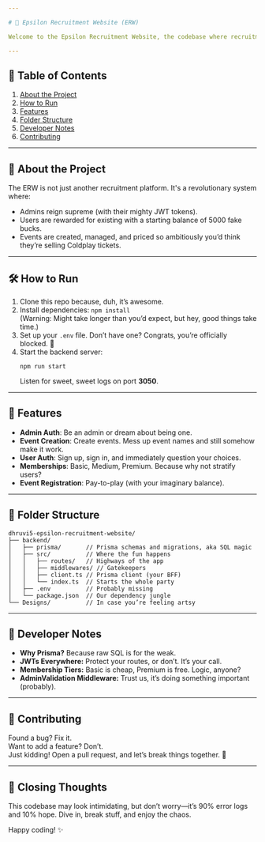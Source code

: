 ```yaml
---

# 🚀 Epsilon Recruitment Website (ERW)

Welcome to the Epsilon Recruitment Website, the codebase where recruitment dreams come true (and debugging nightmares thrive). Buckle up and get ready for a wild ride through TypeScript, Prisma, and the mysterious land of middleware.

---
```


## 📖 Table of Contents
1. [About the Project](##about-the-project)
2. [How to Run](##how-to-run)
3. [Features](##Features)
4. [Folder Structure](#folder-structure)
5. [Developer Notes](#developer-notes)
6. [Contributing](#contributing)

---

## 🧐 About the Project
The ERW is not just another recruitment platform. It's a revolutionary system where:
- Admins reign supreme (with their mighty JWT tokens).
- Users are rewarded for existing with a starting balance of 5000 fake bucks.
- Events are created, managed, and priced so ambitiously you’d think they’re selling Coldplay tickets.

---

## 🛠️ How to Run
1. Clone this repo because, duh, it’s awesome.
2. Install dependencies: `npm install`  
   (Warning: Might take longer than you’d expect, but hey, good things take time.)
3. Set up your `.env` file. Don’t have one? Congrats, you’re officially blocked. 🛑
4. Start the backend server:  
   ```
   npm run start
   ```
   Listen for sweet, sweet logs on port **3050**.

---

## 🎢 Features
- **Admin Auth**: Be an admin or dream about being one.
- **Event Creation**: Create events. Mess up event names and still somehow make it work.
- **User Auth**: Sign up, sign in, and immediately question your choices.
- **Memberships**: Basic, Medium, Premium. Because why not stratify users?
- **Event Registration**: Pay-to-play (with your imaginary balance).

---

## 📂 Folder Structure
```
dhruvi5-epsilon-recruitment-website/
├── backend/
│   ├── prisma/       // Prisma schemas and migrations, aka SQL magic
│   ├── src/          // Where the fun happens
│   │   ├── routes/   // Highways of the app
│   │   ├── middlewares/ // Gatekeepers
│   │   ├── client.ts // Prisma client (your BFF)
│   │   └── index.ts  // Starts the whole party
│   ├── .env          // Probably missing
│   └── package.json  // Our dependency jungle
└── Designs/          // In case you’re feeling artsy
```

---

## 🤔 Developer Notes
- **Why Prisma?** Because raw SQL is for the weak.
- **JWTs Everywhere:** Protect your routes, or don’t. It’s your call.
- **Membership Tiers:** Basic is cheap, Premium is free. Logic, anyone?
- **AdminValidation Middleware:** Trust us, it’s doing something important (probably).

---

## 🛑 Contributing
Found a bug? Fix it.  
Want to add a feature? Don’t.  
Just kidding! Open a pull request, and let’s break things together. 🎉

---

## 🥳 Closing Thoughts
This codebase may look intimidating, but don’t worry—it’s 90% error logs and 10% hope. Dive in, break stuff, and enjoy the chaos.

Happy coding! ✨
